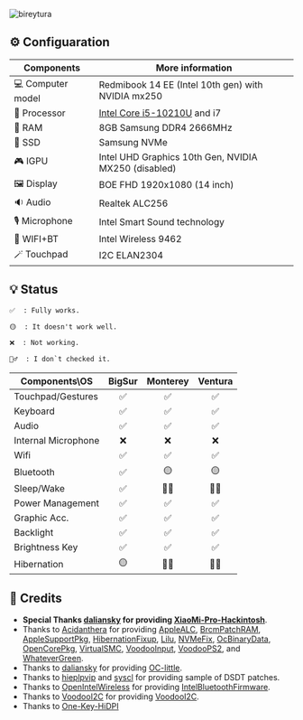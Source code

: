 ![bireytura](https://user-images.githubusercontent.com/17436886/188320518-2f1b69d1-ff6f-472f-883d-8818d968c5ca.png)

## ⚙️ Configuaration

| Components          | More information                                    |
| ------------------- | --------------------------------------------------- |
| 💻 Computer model      | Redmibook 14 EE (Intel 10th gen) with NVIDIA mx250  |
| 🧠 Processor           | [Intel Core i5-10210U](https://ark.intel.com/content/www/us/en/ark/products/195436/intel-core-i510210u-processor-6m-cache-up-to-4-20-ghz.html) and i7| 
| 🧩 RAM                 | 8GB Samsung DDR4 2666MHz                            |
| 💽 SSD                 | Samsung NVMe                                        |
| 🎮 IGPU                | Intel UHD Graphics 10th Gen, NVIDIA MX250 (disabled)|
| 🖼️ Display             | BOE FHD 1920x1080 (14 inch)                         |
| 🔉 Audio               | Realtek ALC256                                      |
| 🎙️ Microphone          | Intel Smart Sound technology                        |
| 📶 WIFI+BT             | Intel Wireless 9462                                 |
| 🪄 Touchpad            | I2C ELAN2304                                        |

## 💡 Status

```md
✅  : Fully works.

🟡  : It doesn't work well.

❌  : Not working.

🤷‍♂️  : I don`t checked it.
```

| Components\OS        | BigSur | Monterey | Ventura |
| -----------------    | :-----: | :-----: | :-----: |
| Touchpad/Gestures    |   ✅   |   ✅   |   ✅   |
| Keyboard             |   ✅   |   ✅   |   ✅   |
| Audio                |   ✅   |   ✅   |   ✅   |
| Internal Microphone  |   ❌   |   ❌   |   ❌   |
| Wifi                 |   ✅   |   ✅   |   ✅   |
| Bluetooth            |   ✅   |   🟡   |   🟡   |
| Sleep/Wake           |   ✅   |   🤷‍♂️   |   🤷‍♂️   |
| Power Management     |   ✅   |   ✅   |   ✅   |
| Graphic Acc.         |   ✅   |   ✅   |   ✅   |
| Backlight            |   ✅   |   ✅   |   ✅   |
| Brightness Key       |   ✅   |   ✅   |   ✅   |
| Hibernation          |   🟡   |   🤷‍♂️   |   🤷‍♂️   |

## 💁 Credits

- **Special Thanks [daliansky](https://github.com/daliansky) for providing [XiaoMi-Pro-Hackintosh](https://github.com/daliansky/XiaoMi-Pro-Hackintosh)**.
- Thanks to [Acidanthera](https://github.com/acidanthera) for providing [AppleALC](https://github.com/acidanthera/AppleALC), [BrcmPatchRAM](https://github.com/acidanthera/BrcmPatchRAM), [AppleSupportPkg](https://github.com/acidanthera/AppleSupportPkg), [HibernationFixup](https://github.com/acidanthera/HibernationFixup), [Lilu](https://github.com/acidanthera/Lilu), [NVMeFix](https://github.com/acidanthera/NVMeFix), [OcBinaryData](https://github.com/acidanthera/OcBinaryData), [OpenCorePkg](https://github.com/acidanthera/OpenCorePkg), [VirtualSMC](https://github.com/acidanthera/VirtualSMC), [VoodooInput](https://github.com/acidanthera/VoodooInput), [VoodooPS2](https://github.com/acidanthera/VoodooPS2), and [WhateverGreen](https://github.com/acidanthera/WhateverGreen).
- Thanks to [daliansky](https://github.com/daliansky) for providing [OC-little](https://github.com/daliansky/OC-little).
- Thanks to [hieplpvip](https://github.com/hieplpvip) and [syscl](https://github.com/syscl) for providing sample of DSDT patches.
- Thanks to [OpenIntelWireless](https://github.com/OpenIntelWireless) for providing [IntelBluetoothFirmware](https://github.com/OpenIntelWireless/IntelBluetoothFirmware).
- Thanks to [VoodooI2C](https://github.com/VoodooI2C) for providing [VoodooI2C](https://github.com/VoodooI2C/VoodooI2C).
- Thanks to [One-Key-HiDPI](https://github.com/xzhih/one-key-hidpi)
